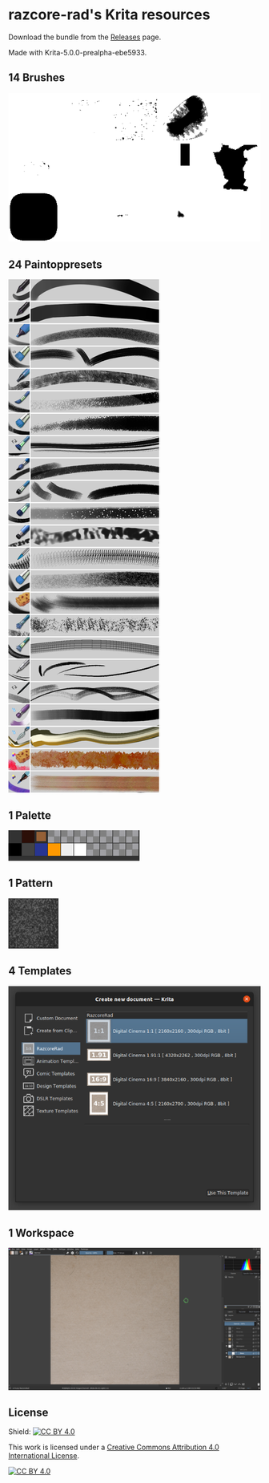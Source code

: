 # razcore-rad's Krita resources

Download the bundle from the [Releases](https://github.com/razcore-rad/krita-resources/releases) page.

Made with Krita-5.0.0-prealpha-ebe5933.

## 14 Brushes

![](readme/01-brushes.png)

## 24 Paintoppresets

![](readme/02-paintoppresets.jpg)

## 1 Palette

![](readme/03-palettes.png)

## 1 Pattern

![](readme/04-patterns.png)

## 4 Templates

![](readme/05-templates.png)

## 1 Workspace

![](readme/06-workspace.png)

## License

Shield: [![CC BY 4.0][cc-by-shield]][cc-by]

This work is licensed under a
[Creative Commons Attribution 4.0 International License][cc-by].

[![CC BY 4.0][cc-by-image]][cc-by]

[cc-by]: http://creativecommons.org/licenses/by/4.0/
[cc-by-image]: https://licensebuttons.net/l/by/4.0/88x31.png
[cc-by-shield]: https://img.shields.io/badge/License-CC%20BY%204.0-lightgrey.svg

